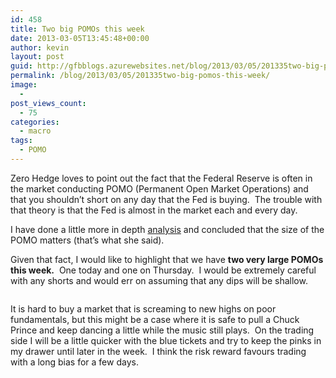 ```yaml
---
id: 458
title: Two big POMOs this week
date: 2013-03-05T13:45:48+00:00
author: kevin
layout: post
guid: http://gfbblogs.azurewebsites.net/blog/2013/03/05/201335two-big-pomos-this-week/
permalink: /blog/2013/03/05/201335two-big-pomos-this-week/
image:
  - 
post_views_count:
  - 75
categories:
  - macro
tags:
  - POMO
---
```

Zero Hedge loves to point out the fact that the Federal Reserve is often in the market conducting POMO (Permanent Open Market Operations) and that you shouldn&#8217;t short on any day that the Fed is buying.  The trouble with that theory is that the Fed is almost in the market each and every day.

I have done a little more in depth [analysis](http://gfbtrading.com/the-macro-tourist/2012/12/7/pomo-effect-revisited.html) and concluded that the size of the POMO matters (that&#8217;s what she said).

Given that fact, I would like to highlight that we have **two very large POMOs this week.**  One today and one on Thursday.  I would be extremely careful with any shorts and would err on assuming that any dips will be shallow.

<img class="aligncenter" alt="" src="http://themacrotourist.com/blogs/Chuck%20Prince%20Mar%2005%2013.jpeg" />

It is hard to buy a market that is screaming to new highs on poor fundamentals, but this might be a case where it is safe to pull a Chuck Prince and keep dancing a little while the music still plays.  On the trading side I will be a little quicker with the blue tickets and try to keep the pinks in my drawer until later in the week.  I think the risk reward favours trading with a long bias for a few days.

<img class="aligncenter" alt="" src="http://static.squarespace.com/static/500f3df9e4b006cb9ec150a3/50c60ecbe4b026203261b4d3/5135f8bbe4b0f24e710a745c/1362491581178/Tentative%20Outright%20Treasury%20Operation%20Schedule%20-%20Federal%20Reserve%20Bank%20of%20New%20York.jpg" />